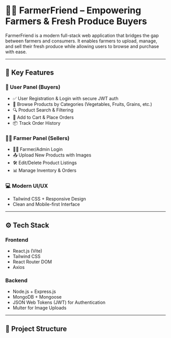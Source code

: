 # 👨‍🌾 FarmerFriend – Empowering Farmers & Fresh Produce Buyers

FarmerFriend is a modern full-stack web application that bridges the gap between farmers and consumers. It enables farmers to upload, manage, and sell their fresh produce while allowing users to browse and purchase with ease.

---

## 🚀 Key Features

### 👤 User Panel (Buyers)

- ✅ User Registration & Login with secure JWT auth
- 🌽 Browse Products by Categories (Vegetables, Fruits, Grains, etc.)
- 🔍 Product Search & Filtering
- 🛒 Add to Cart & Place Orders
- 📦 Track Order History

### 👨‍🌾 Farmer Panel (Sellers)

- 🧑‍🌾 Farmer/Admin Login
- 📤 Upload New Products with Images
- 🛠 Edit/Delete Product Listings
- 📊 Manage Inventory & Orders

### 💻 Modern UI/UX

- Tailwind CSS + Responsive Design
- Clean and Mobile-first Interface

---

## ⚙️ Tech Stack

### Frontend

- React.js (Vite)
- Tailwind CSS
- React Router DOM
- Axios

### Backend

- Node.js + Express.js
- MongoDB + Mongoose
- JSON Web Tokens (JWT) for Authentication
- Multer for Image Uploads

---

## 📁 Project Structure

